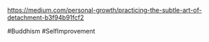 https://medium.com/personal-growth/practicing-the-subtle-art-of-detachment-b3f94b91fcf2



#Buddhism #SelfImprovement 